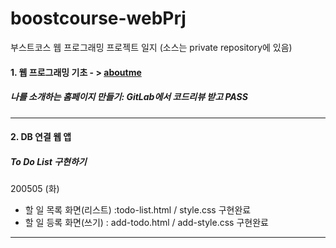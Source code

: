 # boostcourse-webPrj
부스트코스 웹 프로그래밍 프로젝트 일지 (소스는 private repository에 있음)

#### 1.  웹 프로그래밍 기초 - > [aboutme](https://github.com/DevLimK1/boostcourse-web/tree/master/aboutme)

##### 나를 소개하는 홈페이지 만들기: GitLab에서 코드리뷰 받고 PASS

---
#### 2. DB 연결 웹 앱 

##### To Do List 구현하기

200505 (화)

- 할 일 목록 화면(리스트) :todo-list.html / style.css  구현완료
- 할 일 등록 화면(쓰기) : add-todo.html  / add-style.css 구현완료

---
